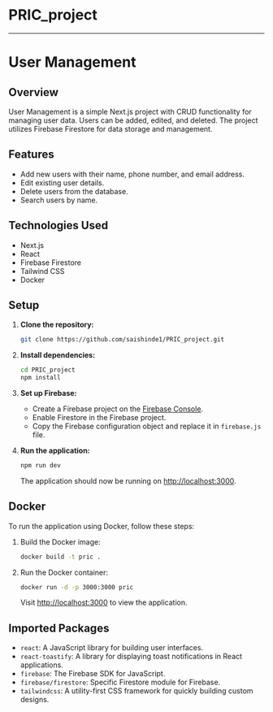 # PRIC_project


---

# User Management

## Overview
User Management is a simple Next.js project with CRUD functionality for managing user data. Users can be added, edited, and deleted. The project utilizes Firebase Firestore for data storage and management.

## Features
- Add new users with their name, phone number, and email address.
- Edit existing user details.
- Delete users from the database.
- Search users by name.

## Technologies Used
- Next.js
- React
- Firebase Firestore
- Tailwind CSS
- Docker

## Setup
1. **Clone the repository:**
   ```bash
   git clone https://github.com/saishinde1/PRIC_project.git
   ```

2. **Install dependencies:**
   ```bash
   cd PRIC_project
   npm install
   ```

3. **Set up Firebase:**
   - Create a Firebase project on the [Firebase Console](https://console.firebase.google.com/).
   - Enable Firestore in the Firebase project.
   - Copy the Firebase configuration object and replace it in `firebase.js` file.

4. **Run the application:**
   ```bash
   npm run dev
   ```
   The application should now be running on [http://localhost:3000](http://localhost:3000).

## Docker
To run the application using Docker, follow these steps:
1. Build the Docker image:
   ```bash
   docker build -t pric .
   ```

2. Run the Docker container:
   ```bash
   docker run -d -p 3000:3000 pric
   ```
   Visit [http://localhost:3000](http://localhost:3000) to view the application.

## Imported Packages
- `react`: A JavaScript library for building user interfaces.
- `react-toastify`: A library for displaying toast notifications in React applications.
- `firebase`: The Firebase SDK for JavaScript.
- `firebase/firestore`: Specific Firestore module for Firebase.
- `tailwindcss`: A utility-first CSS framework for quickly building custom designs.
